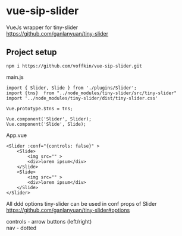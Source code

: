 # vue-sip-slider

VueJs wrapper for tiny-slider  
https://github.com/ganlanyuan/tiny-slider  


## Project setup
```
npm i https://github.com/voffkin/vue-sip-slider.git
```

main.js
```
import { Slider, Slide } from './plugins/Slider';
import {tns}  from "../node_modules/tiny-slider/src/tiny-slider"
import '../node_modules/tiny-slider/dist/tiny-slider.css'

Vue.prototype.$tns = tns;

Vue.component('Slider', Slider);
Vue.component('Slide', Slide);
```

App.vue
```vue
<Slider :conf="{controls: false}" >
    <Slide>
        <img src="" >
        <div>lorem ipsum</div>
    </Slide>
    <Slide>
        <img src="" >
        <div>lorem ipsum</div>
    </Slide>
</Slider>
```

All ddd options tiny-slider can be used in conf props of Slider 
https://github.com/ganlanyuan/tiny-slider#options  

controls - arrow buttons (left/right)  
nav - dotted  
